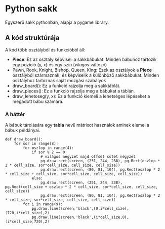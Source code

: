 # Python sakk
Egyszerű sakk pythonban, alapja a pygame library.
## A kód struktúrája
A kód több osztályból és funkcióból áll:
* **Piece**: Ez az osztály képviseli a sakkbábukat. Minden bábuhoz tartozik egy pozíció (y, x) és egy szín (*vilagos* változó)
* Pawn, Rook, Knight, Bishop, Queen, King: Ezek az osztályok a **Piece** osztályból származnak, és képviselik a különböző sakkbábukat. Minden osztályhoz tartoznak saját mozgási szabályok
* draw_board(): Ez a funkció rajzolja meg a sakktáblát.
* draw_pieces(): Ez a funkció rajzolja meg a bábukat a táblán.
* draw_lehetoseg(y, x): Ez a funkció kiemeli a lehetséges lépéseket a megadott bábu számára.
### A háttér
A bábuk tárolására egy **tabla** nevű mátrixot használok aminek elemei a bábuk példányai.
```
def draw_board():
    for sor in range(8):
        for oszlop in range(4):
            if sor % 2 == 0:
                # világos négyzet majd offset sötét négyzet
                pg.draw.rect(screen, (251, 244, 238), pg.Rect(oszlop * 2 * cell_size, sor*cell_size, cell_size, cell_size))
                pg.draw.rect(screen, (80, 81, 104), pg.Rect(oszlop * 2 * cell_size + cell_size, sor*cell_size, cell_size, cell_size))
            else:
                pg.draw.rect(screen, (251, 244, 238), pg.Rect(cell_size + oszlop * 2 * cell_size, sor*cell_size, cell_size, cell_size))
                pg.draw.rect(screen, (80, 81, 104), pg.Rect(oszlop * 2 * cell_size, sor*cell_size, cell_size, cell_size))
        for i in range(9):
            pg.draw.line(screen,'black',(0,i*cell_size),(720,i*cell_size),2)
            pg.draw.line(screen,'black',(i*cell_size,0),(i*cell_size,720),2)
```
